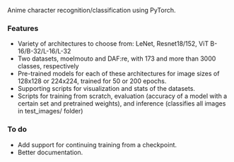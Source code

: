 Anime character recognition/classification using PyTorch.

### Features
* Variety of architectures to choose from: LeNet, Resnet18/152, ViT B-16/B-32/L-16/L-32
* Two datasets, moeImouto and DAF:re, with 173 and more than 3000 classes, respectively
* Pre-trained models for each of these architectures for image sizes of 128x128 or 224x224, trained for 50 or 200 epochs.
* Supporting scripts for visualization and stats of the datasets.
* Scripts for training from scratch, evaluation (accuracy of a model with a certain set and pretrained weights), and inference (classifies all images in test_images/ folder)

### To do
* Add support for continuing training from a checkpoint.
* Better documentation.
 

